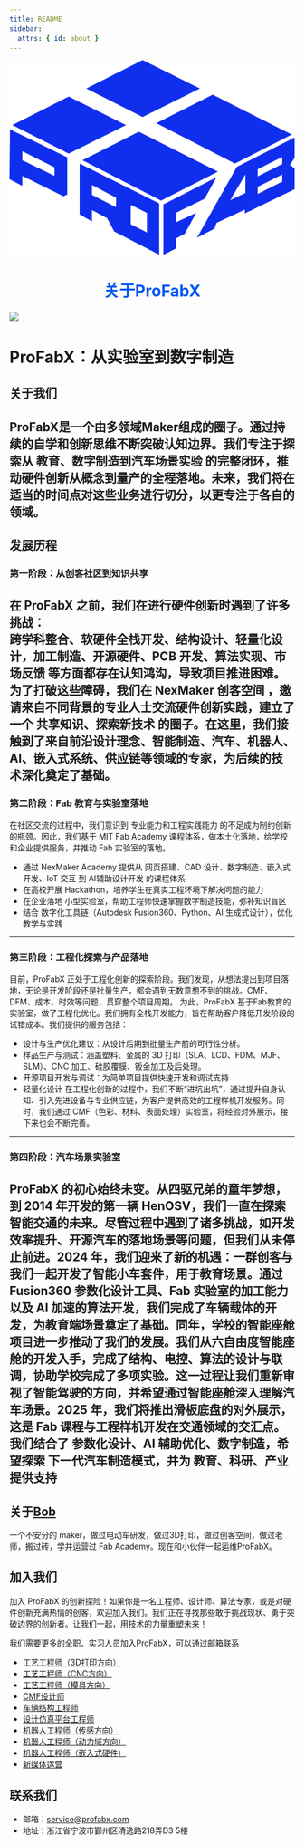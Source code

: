 ```yaml
---
title: README
sidebar:
  attrs: { id: about }
---
```


<div align=center>
    <img src="/src/assets/logo.svg" />
</div>

<h1 style="text-align:center; color:#0057f1;">关于ProFabX</h1>

![](https://nexmaker-profabx.oss-cn-hangzhou.aliyuncs.com/img/whatwedozh.001.png)



# ProFabX：从实验室到数字制造

## 关于我们
ProFabX是一个由多领域Maker组成的圈子。通过持续的自学和创新思维不断突破认知边界。我们专注于探索从 教育、数字制造到汽车场景实验 的完整闭环，推动硬件创新从概念到量产的全程落地。未来，我们将在适当的时间点对这些业务进行切分，以更专注于各自的领域。
---
## 发展历程
### 第一阶段：从创客社区到知识共享
在 ProFabX 之前，我们在进行硬件创新时遇到了许多挑战：  
跨学科整合、软硬件全栈开发、结构设计、轻量化设计，加工制造、开源硬件、PCB 开发、算法实现、市场反馈 等方面都存在认知鸿沟，导致项目推进困难。  
为了打破这些障碍，我们在 NexMaker 创客空间 ，邀请来自不同背景的专业人士交流硬件创新实践，建立了一个 共享知识、探索新技术 的圈子。在这里，我们接触到了来自前沿设计理念、智能制造、汽车、机器人、AI、嵌入式系统、供应链等领域的专家，为后续的技术深化奠定了基础。
---

### 第二阶段：Fab 教育与实验室落地
在社区交流的过程中，我们意识到 专业能力和工程实践能力 的不足成为制约创新的瓶颈。因此，我们基于 MIT Fab Academy 课程体系，做本土化落地，给学校和企业提供服务，并推动 Fab 实验室的落地。
* 通过 NexMaker Academy 提供从 网页搭建、CAD 设计、数字制造、嵌入式开发、IoT 交互 到 AI辅助设计开发 的课程体系
* 在高校开展 Hackathon，培养学生在真实工程环境下解决问题的能力
* 在企业落地 小型实验室，帮助工程师快速掌握数字制造技能，弥补知识盲区
* 结合 数字化工具链（Autodesk Fusion360、Python、AI 生成式设计），优化教学与实践
---

### 第三阶段：工程化探索与产品落地
目前，ProFabX 正处于工程化创新的探索阶段。我们发现，从想法提出到项目落地，无论是开发阶段还是批量生产，都会遇到无数意想不到的挑战。CMF、DFM、成本、时效等问题，贯穿整个项目周期。
为此，ProFabX 基于Fab教育的实验室，做了工程化优化。我们拥有全栈开发能力，旨在帮助客户降低开发阶段的试错成本。我们提供的服务包括：

  * 设计与生产优化建议：从设计后期到批量生产前的可行性分析。
  * 样品生产与测试：涵盖塑料、金属的 3D 打印（SLA、LCD、FDM、MJF、SLM）、CNC 加工、硅胶覆膜、钣金加工及后处理。
  * 开源项目开发与调试：为简单项目提供快速开发和调试支持
  * 轻量化设计
在工程化创新的过程中，我们不断“进坑出坑”，通过提升自身认知、引入先进设备与专业供应链，为客户提供高效的工程样机开发服务。同时，我们通过 CMF（色彩、材料、表面处理）实验室，将经验对外展示，接下来也会不断完善。
---

### 第四阶段：汽车场景实验室

ProFabX 的初心始终未变。从四驱兄弟的童年梦想，到 2014 年开发的第一辆 HenOSV，我们一直在探索智能交通的未来。尽管过程中遇到了诸多挑战，如开发效率提升、开源汽车的落地场景等问题，但我们从未停止前进。2024 年，我们迎来了新的机遇：一群创客与我们一起开发了智能小车套件，用于教育场景。通过 Fusion360 参数化设计工具、Fab 实验室的加工能力以及 AI 加速的算法开发，我们完成了车辆载体的开发，为教育端场景奠定了基础。同年，学校的智能座舱项目进一步推动了我们的发展。我们从六自由度智能座舱的开发入手，完成了结构、电控、算法的设计与联调，协助学校完成了多项实验。这一过程让我们重新审视了智能驾驶的方向，并希望通过智能座舱深入理解汽车场景。2025 年，我们将推出滑板底盘的对外展示，这是 Fab 课程与工程样机开发在交通领域的交汇点。
我们结合了 参数化设计、AI 辅助优化、数字制造，希望探索 下一代汽车制造模式，并为 教育、科研、产业提供支持
---

## 关于[Bob](bobwu@profabx.com)

一个不安分的 maker，做过电动车研发，做过3D打印，做过创客空间，做过老师，搬过砖，学并运营过 Fab Academy。现在和小伙伴一起运维ProFabX。

## 加入我们

加入 ProFabX 的创新探险！如果你是一名工程师、设计师、算法专家，或是对硬件创新充满热情的创客，欢迎加入我们。我们正在寻找那些敢于挑战现状、勇于突破边界的创新者。让我们一起，用技术的力量重塑未来！

我们需要更多的全职、实习人员加入ProFabX，可以通过[邮箱](bobwu@profabx.com)联系
* [工艺工程师（3D打印方向）](/src/content/docs/people/3dprinting.md)
* [工艺工程师（CNC方向）](/src/content/docs/people/cnc.md)
* [工艺工程师（模具方向）]()
* [CMF设计师](/src/content/docs/people/cmf.md)
* [车辆结构工程师](/src/content/docs/people/vehicle.md)
* [设计仿真平台工程师](/src/content/docs/people/api.md)
* [机器人工程师（传感方向）](/src/content/docs/people/sensor.md)
* [机器人工程师（动力域方向）](/src/content/docs/people/motor.md)
* [机器人工程师（嵌入式硬件）]()
* [新媒体运营]()

## 联系我们

* 邮箱：[service@profabx.com](service@profabx.com)
* 地址：浙江省宁波市鄞州区清逸路218弄‌‌D3 5楼

